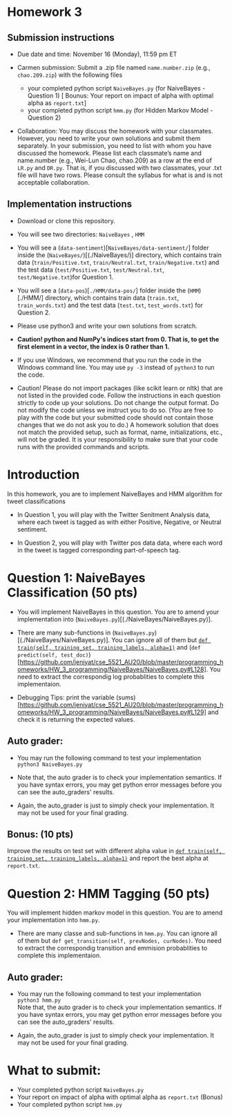 # Homework 3

## Submission instructions

* Due date and time: November 16 (Monday), 11:59 pm ET

* Carmen submission: 
Submit a .zip file named `name.number.zip` (e.g., `chao.209.zip`) with the following files
  - your completed python script `NaiveBayes.py` (for NaiveBayes - Question 1) [ Bounus: Your report on impact of alpha with optimal alpha as `report.txt`]
  - your completed python script `hmm.py` (for Hidden Markov Model - Question 2)
 
* Collaboration: You may discuss the homework with your classmates. However, you need to write your own solutions and submit them separately. In your submission, you need to list with whom you have discussed the homework. Please list each classmate’s name and name.number (e.g., Wei-Lun Chao, chao.209) as a row at the end of `LR.py` and `DR.py`. That is, if you discussed with two classmates, your .txt file will have two rows. Please consult the syllabus for what is and is not acceptable collaboration.

## Implementation instructions

* Download or clone this repository.

* You will see two directories: `NaiveBayes` , `HMM`

* You will see a (`data-sentiment`)[`NaiveBayes/data-sentiment/`] folder inside the  (`NaiveBayes/`)[(./NaiveBayes/)] directory, which contains train data (`train/Positive.txt`, `train/Neutral.txt`, `train/Negative.txt`) and the test data (`test/Positive.txt`, `test/Neutral.txt`, `test/Negative.txt`)for  Question 1.

* You will see a (`data-pos`)[`./HMM/data-pos/`] folder inside the (`HMM`)[./HMM/] directory, which contains train data (`train.txt`,  `train_words.txt`) and the test data (`test.txt`,  `test_words.txt`) for  Question 2.


* Please use python3 and write your own solutions from scratch. 

* **Caution! python and NumPy's indices start from 0. That is, to get the first element in a vector, the index is 0 rather than 1.**

* If you use Windows, we recommend that you run the code in the Windows command line. You may use `py -3` instead of `python3` to run the code.

* Caution! Please do not import packages (like scikit learn or nltk) that are not listed in the provided code. Follow the instructions in each question strictly to code up your solutions. Do not change the output format. Do not modify the code unless we instruct you to do so. (You are free to play with the code but your submitted code should not contain those changes that we do not ask you to do.) A homework solution that does not match the provided setup, such as format, name, initializations, etc., will not be graded. It is your responsibility to make sure that your code runs with the provided commands and scripts.



# Introduction

In this homework, you are to implement NaiveBayes and HMM algorithm for tweet classifications

* In Question 1, you will play with the Twitter Senitment Analysis data, where each tweet is tagged as with either Positive, Negative, or Neutral sentiment.


* In Question 2, you will play with Twitter pos data data, where each word in the tweet is tagged corresponding part-of-speech tag.



# Question 1: NaiveBayes Classification (50 pts)

* You will implement NaiveBayes in this question. You are to amend your implementation into (`NaiveBayes.py`)[(./NaiveBayes/NaiveBayes.py)].

* There are many sub-functions in  (`NaiveBayes.py`)[(./NaiveBayes/NaiveBayes.py)]. You can ignore all of them but [`def train(self, training_set, training_labels, alpha=1)`](https://github.com/jeniyat/cse_5521_AU20/blob/master/programming_homeworks/HW_3_programming/NaiveBayes/NaiveBayes.py#L104) and (`def predict(self, test_doc)`)[https://github.com/jeniyat/cse_5521_AU20/blob/master/programming_homeworks/HW_3_programming/NaiveBayes/NaiveBayes.py#L128]. You need to extract the correspondig log probablities to complete this implementaion.

* Debugging Tips: print the variable (sums)[https://github.com/jeniyat/cse_5521_AU20/blob/master/programming_homeworks/HW_3_programming/NaiveBayes/NaiveBayes.py#L129] and check it is returning the expected values.
  

## Auto grader:

* You may run the following command to test your implementation<br/>
`python3 NaiveBayes.py`<br/>

* Note that, the auto grader is to check your implementation semantics. If you have syntax errors, you may get python error messages before you can see the auto_graders' results.

* Again, the auto_grader is just to simply check your implementation. It may not be used for your final grading.

## Bonus: (10 pts)

Improve the results on test set with different alpha value in [`def train(self, training_set, training_labels, alpha=1)`](https://github.com/jeniyat/cse_5521_AU20/blob/master/programming_homeworks/HW_3_programming/NaiveBayes/NaiveBayes.py#L104) and report the best alpha at `report.txt`.



# Question 2: HMM Tagging (50 pts)

 You will implement hidden markov model in this question. You are to amend your implementation into `hmm.py`.

* There are many classe and sub-functions in `hmm.py`. You can ignore all of them but `def get_transition(self, prevNodes, curNodes)`. You need to extract the correspondig transition and emmision probablities to complete this implementaion.
  

## Auto grader:

* You may run the following command to test your implementation<br/>
`python3 hmm.py`<br/>
Note that, the auto grader is to check your implementation semantics. If you have syntax errors, you may get python error messages before you can see the auto_graders' results.

* Again, the auto_grader is just to simply check your implementation. It may not be used for your final grading.


# What to submit:

* Your completed python script `NaiveBayes.py`
* Your report on impact of alpha with optimal alpha as `report.txt` (Bonus)
* Your completed python script `hmm.py`

